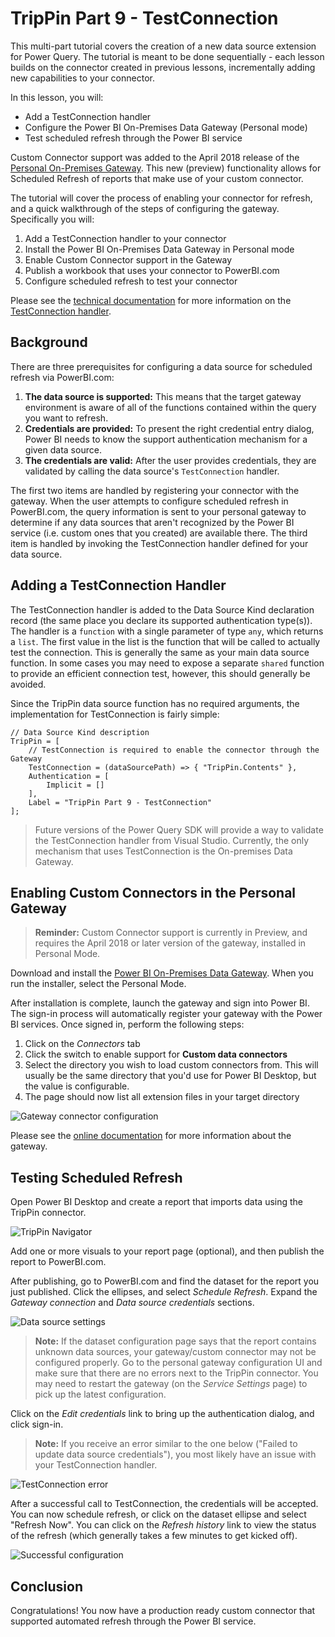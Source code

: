 # TripPin Part 9 - TestConnection

This multi-part tutorial covers the creation of a new data source extension for Power Query. The tutorial is meant to be done sequentially - each lesson builds on the connector created in previous lessons, incrementally adding new capabilities to your connector.

In this lesson, you will:

* Add a TestConnection handler
* Configure the Power BI On-Premises Data Gateway (Personal mode)
* Test scheduled refresh through the Power BI service

Custom Connector support was added to the April 2018 release of the [Personal On-Premises Gateway](https://docs.microsoft.com/en-us/power-bi/service-gateway-onprem#install-the-gateway-in-personal-mode).
This new (preview) functionality allows for Scheduled Refresh of reports that make use of your custom connector. 

The tutorial will cover the process of enabling your connector for refresh, and a quick walkthrough of the steps of configuring the gateway. Specifically you will:

1. Add a TestConnection handler to your connector
2. Install the Power BI On-Premises Data Gateway in Personal mode
3. Enable Custom Connector support in the Gateway
4. Publish a workbook that uses your connector to PowerBI.com
5. Configure scheduled refresh to test your connector

Please see the [technical documentation](../../../docs/m-extensions.md) for more information on the [TestConnection handler](../../../docs/m-extensions.md#implementing-testconnection-for-gateway-support).

## Background

There are three prerequisites for configuring a data source for scheduled refresh via PowerBI.com:

1. **The data source is supported:** This means that the target gateway environment is aware of all of the functions contained within the query you want to refresh.
2. **Credentials are provided:** To present the right credential entry dialog, Power BI needs to know the support authentication mechanism for a given data source.
3. **The credentials are valid:** After the user provides credentials, they are validated by calling the data source's `TestConnection` handler. 

The first two items are handled by registering your connector with the gateway.
When the user attempts to configure scheduled refresh in PowerBI.com, the query information is sent to your personal gateway to determine if any data sources that aren't recognized by the Power BI service (i.e. custom ones that you created) are available there.
The third item is handled by invoking the TestConnection handler defined for your data source.

## Adding a TestConnection Handler

The TestConnection handler is added to the Data Source Kind declaration record (the same place you declare its supported authentication type(s)).
The handler is a `function` with a single parameter of type `any`, which returns a `list`.
The first value in the list is the function that will be called to actually test the connection. This is generally the same as your main data source function.
In some cases you may need to expose a separate `shared` function to provide an efficient connection test, however, this should generally be avoided.

Since the TripPin data source function has no required arguments, the implementation for TestConnection is fairly simple:

```
// Data Source Kind description
TripPin = [
    // TestConnection is required to enable the connector through the Gateway
    TestConnection = (dataSourcePath) => { "TripPin.Contents" },
    Authentication = [
        Implicit = []
    ],
    Label = "TripPin Part 9 - TestConnection"
];
```

> Future versions of the Power Query SDK will provide a way to validate the TestConnection handler from Visual Studio. Currently, the only mechanism that uses TestConnection is the On-premises Data Gateway.

## Enabling Custom Connectors in the Personal Gateway

> **Reminder:** Custom Connector support is currently in Preview, and requires the April 2018 or later version of the gateway, installed in Personal Mode.

Download and install the [Power BI On-Premises Data Gateway](https://powerbi.microsoft.com/en-us/gateway/). When you run the installer, select the Personal Mode.

After installation is complete, launch the gateway and sign into Power BI. The sign-in process will automatically register your gateway with the Power BI services. Once signed in, perform the following steps:

1. Click on the _Connectors_ tab
2. Click the switch to enable support for **Custom data connectors**
3. Select the directory you wish to load custom connectors from. This will usually be the same directory that you'd use for Power BI Desktop, but the value is configurable. 
4. The page should now list all extension files in your target directory 

![Gateway connector configuration](../../../blobs/trippin9Gateway.png)

Please see the [online documentation](https://docs.microsoft.com/en-us/power-bi/service-gateway-onprem#install-the-gateway-in-personal-mode) for more information about the gateway. 

## Testing Scheduled Refresh

Open Power BI Desktop and create a report that imports data using the TripPin connector. 

![TripPin Navigator](../../../blobs/trippin9Navigator.png)

Add one or more visuals to your report page (optional), and then publish the report to PowerBI.com.

After publishing, go to PowerBI.com and find the dataset for the report you just published. Click the ellipses, and select _Schedule Refresh_. Expand the _Gateway connection_ and _Data source credentials_ sections.

![Data source settings](../../../blobs/trippin9Settings1.png)

> **Note:** If the dataset configuration page says that the report contains unknown data sources, your gateway/custom connector may not be configured properly. Go to the personal gateway configuration UI and make sure that there are no errors next to the TripPin connector. You may need to restart the gateway (on the _Service Settings_ page) to pick up the latest configuration.

Click on the _Edit credentials_ link to bring up the authentication dialog, and click sign-in.

> **Note:** If you receive an error similar to the one below ("Failed to update data source credentials"), you most likely have an issue with your TestConnection handler. 

![TestConnection error](../../../blobs/trippin9TestConnection.png)

After a successful call to TestConnection, the credentials will be accepted. You can now schedule refresh, or click on the dataset ellipse and select "Refresh Now". You can click on the _Refresh history_ link to view the status of the refresh (which generally takes a few minutes to get kicked off).

![Successful configuration](../../../blobs/trippin9Settings2.png)

## Conclusion

Congratulations! You now have a production ready custom connector that supported automated refresh through the Power BI service. 
